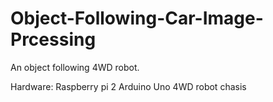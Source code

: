 # Object-Following-Car-Image-Prcessing
An object following 4WD robot.

Hardware:
Raspberry pi 2
Arduino Uno
4WD robot chasis


